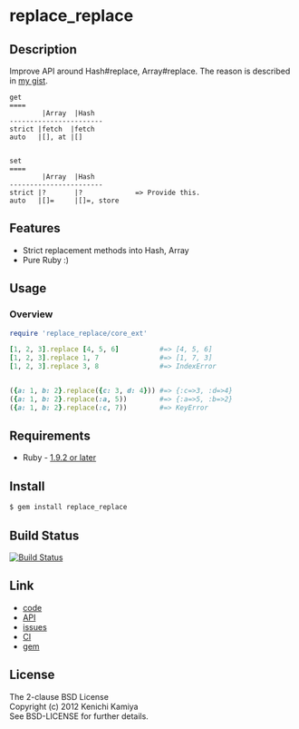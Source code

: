 replace_replace
==================

Description
-----------

Improve API around Hash#replace, Array#replace.
The reason is described in [my gist](https://gist.github.com/3774165).

```plaintext
get
====
        |Array  |Hash
-----------------------
strict |fetch  |fetch
auto   |[], at |[]


set
====
        |Array  |Hash
-----------------------
strict |?       |?             => Provide this.
auto   |[]=     |[]=, store
```

Features
--------

* Strict replacement methods into Hash, Array
* Pure Ruby :)

Usage
-----

### Overview

```ruby
require 'replace_replace/core_ext'

[1, 2, 3].replace [4, 5, 6]          #=> [4, 5, 6]
[1, 2, 3].replace 1, 7               #=> [1, 7, 3]
[1, 2, 3].replace 3, 8               #=> IndexError


({a: 1, b: 2}.replace({c: 3, d: 4})) #=> {:c=>3, :d=>4}
({a: 1, b: 2}.replace(:a, 5))        #=> {:a=>5, :b=>2}
({a: 1, b: 2}.replace(:c, 7))        #=> KeyError
```

Requirements
-------------

* Ruby - [1.9.2 or later](http://travis-ci.org/#!/kachick/replace_replace)

Install
-------

```bash
$ gem install replace_replace
```

Build Status
-------------

[![Build Status](https://secure.travis-ci.org/kachick/replace_replace.png)](http://travis-ci.org/kachick/replace_replace)

Link
----

* [code](https://github.com/kachick/replace_replace)
* [API](http://kachick.github.com/replace_replace/yard/frames.html)
* [issues](https://github.com/kachick/replace_replace/issues)
* [CI](http://travis-ci.org/#!/kachick/replace_replace)
* [gem](https://rubygems.org/gems/replace_replace)

License
--------

The 2-clause BSD License  
Copyright (c) 2012 Kenichi Kamiya  
See BSD-LICENSE for further details.

